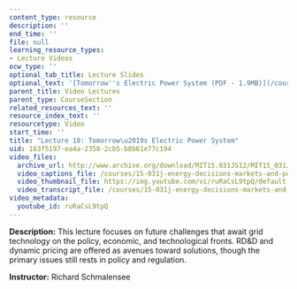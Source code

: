 ```yaml
---
content_type: resource
description: ''
end_time: ''
file: null
learning_resource_types:
- Lecture Videos
ocw_type: ''
optional_tab_title: Lecture Slides
optional_text: '[Tomorrow''s Electric Power System (PDF - 1.9MB)](/courses/15-031j-energy-decisions-markets-and-policies-spring-2012/resources/mit15_031js12_lec18)'
parent_title: Video Lectures
parent_type: CourseSection
related_resources_text: ''
resource_index_text: ''
resourcetype: Video
start_time: ''
title: "Lecture 18: Tomorrow\u2019s Electric Power System"
uid: 163f5197-ea4a-2358-2cb5-b8b61e77c194
video_files:
  archive_url: http://www.archive.org/download/MIT15.031JS12/MIT15_031JS12_lec18_300k.mp4
  video_captions_file: /courses/15-031j-energy-decisions-markets-and-policies-spring-2012/bb69c323965a5680b5c0672680889525_ruRaCsL9tpQ.vtt
  video_thumbnail_file: https://img.youtube.com/vi/ruRaCsL9tpQ/default.jpg
  video_transcript_file: /courses/15-031j-energy-decisions-markets-and-policies-spring-2012/e17daccf09f80910dd78ede7ab41526c_ruRaCsL9tpQ.pdf
video_metadata:
  youtube_id: ruRaCsL9tpQ
---
```


**Description:** This lecture focuses on future challenges that await grid technology on the policy, economic, and technological fronts. RD&D and dynamic pricing are offered as avenues toward solutions, though the primary issues still rests in policy and regulation.

**Instructor:** Richard Schmalensee



